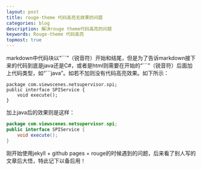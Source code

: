```yaml
---
layout: post
title: rouge-theme 代码高亮无效果的问题
categories: blog
description: 解决rouge theme代码高亮的问题
keywords: Rouge-theme 代码高亮
topmost: true
---
```

markdown中代码块以“\`\`\`”（锐音符）开始和结尾，但是为了告诉markdown接下来的代码到底是java还是C#，或者是html则需要在开始的“\`\`\`”（锐音符）后面加上代码类型，如“```java”。如若不加则没有代码高亮效果。如下所示：

```
package com.viewscenes.netsupervisor.spi;
public interface SPIService {
    void execute();
}
```

加上java后的效果则是这样：

```java
package com.viewscenes.netsupervisor.spi;
public interface SPIService {
    void execute();
}
```

刚开始使用jekyll + github pages + rouge的时候遇到的问题，后来看了别人写的文章后大悟，特此记下以备后用！